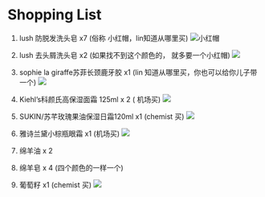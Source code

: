 # Shopping List
1. lush 防脱发洗头皂 x7 (俗称 小红帽，lin知道从哪里买)
![小红帽](https://gw.alicdn.com/bao/uploaded/i2/2181865505/TB1xtBEaY3XS1JjSZFFXXcvupXa_!!0-item_pic.jpg_b.jpg)

2. lush 去头屑洗头皂 x2 (如果找不到这个颜色的， 就多要一个小红帽)
![](http://pic1.ymatou.com/G02/M0A/EB/00/CgvUBVnYKJGAMU2SAADNgF7-Kz0644_1_1_c.jpg)

3. sophie la giraffe苏菲长颈鹿牙胶 x1 (lin 知道从哪里买，你也可以给你儿子带一个)
![](http://ww3.sinaimg.cn/mw600/a5427270gw1dt7j0pwctjj.jpg)

4. Kiehl’s科颜氏高保湿面霜 125ml x 2 ( 机场买)
![](https://img11.360buyimg.com/n5/s450x450_jfs/t3919/190/602429312/194531/73910541/58b57590Nbeb8f96b.jpg)

5. SUKIN/苏芊玫瑰果油保湿日霜120ml x1 (chemist 买)
![](https://img.alicdn.com/bao/uploaded/i1/2890538319/TB1.hztbb9YBuNjy0FgXXcxcXXa_!!0-item_pic.jpg_430x430q90.jpg)

6. 雅诗兰黛小棕瓶眼霜 x1 (机场买)
![](https://img.alicdn.com/imgextra/i1/2064892827/TB2nAMgktzJ8KJjSspkXXbF7VXa-2064892827.jpg)

7. 绵羊油 x 2

8. 绵羊皂 x 4 (四个颜色的一样一个)

9. 葡萄籽 x1 (chemist 买)
![](http://babyhk.com/image/cache/catalog/babyhkcom/p/5/6/4/8/5648-500x500.jpg)
